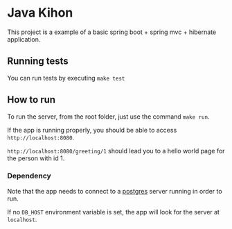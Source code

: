 # Java Kihon

This project is a example of a basic spring boot + spring mvc + hibernate application.

## Running tests

You can run tests by executing `make test`

## How to run

To run the server, from the root folder, just use the command `make run`.

If the app is running properly, you should be able to access `http://localhost:8080`.

`http://localhost:8080/greeting/1` should lead you to a hello world page for the person with id 1.

### Dependency

Note that the app needs to connect to a [postgres](https://www.postgresql.org/) server running in order to run.

If no `DB_HOST` environment variable is set, the app will look for the server at `localhost`.
